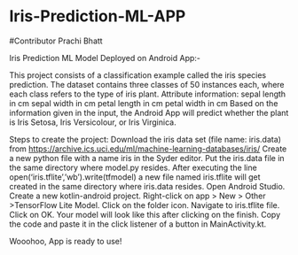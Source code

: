 # Iris-Prediction-ML-APP

#Contributor Prachi Bhatt


Iris Prediction ML Model Deployed on Android App:-

This project consists of a classification example called the iris species prediction. The dataset contains three classes of 50 instances each, where each class refers to the type of iris plant.
Attribute information:
sepal length in cm
sepal width in cm
petal length in cm
petal width in cm
Based on the information given in the input, the Android App will predict whether the plant is Iris Setosa, Iris Versicolour, or Iris Virginica. 

Steps to create the project:
Download the iris data set (file name: iris.data) from https://archive.ics.uci.edu/ml/machine-learning-databases/iris/
Create a new python file with a name iris in the Syder editor. Put the iris.data file in the same directory where model.py resides.
After executing the line open(‘iris.tflite’,’wb’).write(tfmodel) a new file named iris.tflite will get created in the same directory where iris.data resides. 
Open Android Studio. Create a new kotlin-android project.
Right-click on app > New > Other >TensorFlow Lite Model.
Click on the folder icon.
Navigate to iris.tflite file.
Click on OK.
Your model will look like this after clicking on the finish.
Copy the code and paste it in the click listener of a button in MainActivity.kt.

Wooohoo, App is ready to use! 
